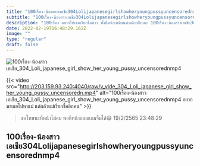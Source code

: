 ```yaml
---
title: "100เรื่อง-น้องสาวเอเชีย304Lolijapanesegirlshowheryoungpussyuncensorednmp4"
subtitle: "100เรื่อง-น้องสาวเอเชีย304Lolijapanesegirlshowheryoungpussyuncensorednmp4 ตัวจริงเราไม่ตรงปกหรอกนะ เพราะเราไม่ใช่หนังสือ"
description: "100เรื่อง อยากให้เธอเรียกไอต้าว ทั้งที่หน้าเหมือนต่างด้าวก็เหอะ 100เรื่อง-น้องสาวเอเชีย304Lolijapanesegirlshowheryoungpussyuncensorednmp4 19/2/2565 23:48:29"
date: 2022-02-19T16:48:29.162Z
image: ""
type: "regular"
draft: false
---
```


![100เรื่อง-น้องสาวเอเชีย_304_Loli_japanese_girl_show_her_young_pussy_uncensorednmp4](http://203.159.93.240:4040/raw/v_vide_304_Loli_japanese_girl_show_her_young_pussy_uncensoredn.jpg)

{{< video src="http://203.159.93.240:4040/raw/v_vide_304_Loli_japanese_girl_show_her_young_pussy_uncensoredn.mp4" alt="100เรื่อง-น้องสาวเอเชีย_304_Loli_japanese_girl_show_her_young_pussy_uncensorednmp4 อยากพาเธอไปหาแม่ แต่กลัวแม่เรียกชื่ออีกคน" >}}


> ขอโทษนะที่หน้าไม่คม พอดีหน้ากลมแถมจิ้มได้😄 19/2/2565 23:48:29

## 100เรื่อง-น้องสาวเอเชีย304Lolijapanesegirlshowheryoungpussyuncensorednmp4
